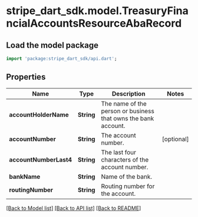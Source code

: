 # stripe_dart_sdk.model.TreasuryFinancialAccountsResourceAbaRecord

## Load the model package
```dart
import 'package:stripe_dart_sdk/api.dart';
```

## Properties
Name | Type | Description | Notes
------------ | ------------- | ------------- | -------------
**accountHolderName** | **String** | The name of the person or business that owns the bank account. | 
**accountNumber** | **String** | The account number. | [optional] 
**accountNumberLast4** | **String** | The last four characters of the account number. | 
**bankName** | **String** | Name of the bank. | 
**routingNumber** | **String** | Routing number for the account. | 

[[Back to Model list]](../README.md#documentation-for-models) [[Back to API list]](../README.md#documentation-for-api-endpoints) [[Back to README]](../README.md)


